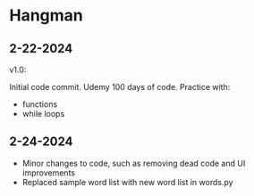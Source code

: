 # Hangman

## 2-22-2024

v1.0:

Initial code commit. Udemy 100 days of code. Practice with:

- functions
- while loops

## 2-24-2024

- Minor changes to code, such as removing dead code and UI improvements
- Replaced sample word list with new word list in words.py